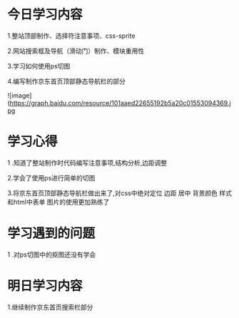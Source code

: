  # 今日学习内容
 
 1.整站顶部制作、选择符注意事项、css-sprite
 
 2.网站搜索框及导航（滑动门）制作、模块重用性
 
 3.学习如何使用ps切图
 
 4.编写制作京东首页顶部静态导航栏的部分

![image](https://graph.baidu.com/resource/101aaed22655192b5a20c01553094369.jpg

 # 学习心得
 
 1 .知道了整站制作时代码编写注意事项,结构分析,边距调整
 
 2.学会了使用ps进行简单的切图
 
 3.将京东首页顶部静态导航栏做出来了,对css中绝对定位 边距 居中 背景颜色 样式和html中表单 图片的使用更加熟练了
 
 # 学习遇到的问题
 
 1 .对ps切图中的抠图还没有学会
 
 # 明日学习内容
 
 1.继续制作京东首页搜索栏部分
